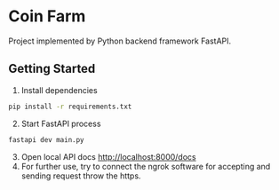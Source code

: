 # Coin Farm
Project implemented by Python backend framework FastAPI.

## Getting Started
1. Install dependencies
```zsh
pip install -r requirements.txt
```
2. Start FastAPI process
```zsh
fastapi dev main.py
```
3. Open local API docs [http://localhost:8000/docs](http://localhost:8000/docs)
4. For further use, try to connect the ngrok software for accepting and sending request throw the https.
